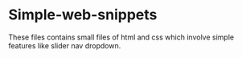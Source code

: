 # Simple-web-snippets
These files contains small files of html and css which involve simple features like slider nav dropdown.
